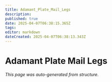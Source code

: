 ```yaml
---
title: Adamant_Plate_Mail_Legs
description: 
published: true
date: 2025-04-07T06:38:15.365Z
tags: 
editor: markdown
dateCreated: 2025-04-07T06:38:13.343Z
---
```


# Adamant Plate Mail Legs

*This page was auto-generated from structure.*